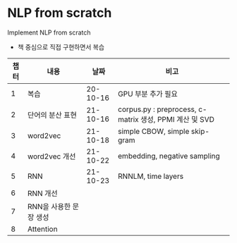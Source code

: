 # NLP from scratch

Implement NLP from scratch
- 책 중심으로 직접 구현하면서 복습

|챕터|내용|날짜|비고|
|-|---|------|---|
|1|복습|20-10-16|GPU 부분 추가 필요|
|2|단어의 분산 표현|21-10-16|corpus.py : preprocess, c-matrix 생성, PPMI 계산 및 SVD|
|3|word2vec|21-10-18|simple CBOW, simple skip-gram|
|4|word2vec 개선|21-10-22|embedding, negative sampling|
|5|RNN|21-10-23|RNNLM, time layers|
|6|RNN 개선|||
|7|RNN을 사용한 문장 생성|||
|8|Attention|||

